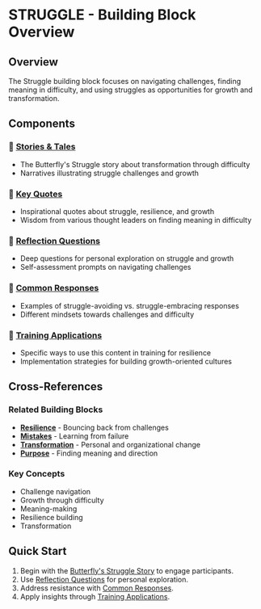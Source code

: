 # STRUGGLE - Building Block Overview

## Overview
The Struggle building block focuses on navigating challenges, finding meaning in difficulty, and using struggles as opportunities for growth and transformation.

## Components

### 📖 [Stories & Tales](stories-tales.md)
- The Butterfly's Struggle story about transformation through difficulty
- Narratives illustrating struggle challenges and growth

### 💬 [Key Quotes](key-quotes.md)
- Inspirational quotes about struggle, resilience, and growth
- Wisdom from various thought leaders on finding meaning in difficulty

### 🤔 [Reflection Questions](reflection-questions.md)
- Deep questions for personal exploration on struggle and growth
- Self-assessment prompts on navigating challenges

### 💭 [Common Responses](common-responses.md)
- Examples of struggle-avoiding vs. struggle-embracing responses
- Different mindsets towards challenges and difficulty

### 🎯 [Training Applications](training-applications.md)
- Specific ways to use this content in training for resilience
- Implementation strategies for building growth-oriented cultures

## Cross-References

### Related Building Blocks
- **[Resilience](../resilience/README.md)** - Bouncing back from challenges
- **[Mistakes](../mistakes/README.md)** - Learning from failure
- **[Transformation](../transformation/README.md)** - Personal and organizational change
- **[Purpose](../purpose/README.md)** - Finding meaning and direction

### Key Concepts
- Challenge navigation
- Growth through difficulty
- Meaning-making
- Resilience building
- Transformation

## Quick Start
1. Begin with the [Butterfly's Struggle Story](stories-tales.md) to engage participants.
2. Use [Reflection Questions](reflection-questions.md) for personal exploration.
3. Address resistance with [Common Responses](common-responses.md).
4. Apply insights through [Training Applications](training-applications.md).
